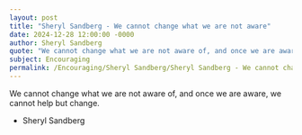 ```yaml
---
layout: post
title: "Sheryl Sandberg - We cannot change what we are not aware"
date: 2024-12-28 12:00:00 -0000
author: Sheryl Sandberg
quote: "We cannot change what we are not aware of, and once we are aware, we cannot help but change."
subject: Encouraging
permalink: /Encouraging/Sheryl Sandberg/Sheryl Sandberg - We cannot change what we are not aware
---
```


We cannot change what we are not aware of, and once we are aware, we cannot help but change.

- Sheryl Sandberg

